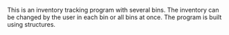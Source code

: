 This is an inventory tracking program with several bins. The inventory can be changed by the user in each bin or all bins at once. The program is built using structures. 
